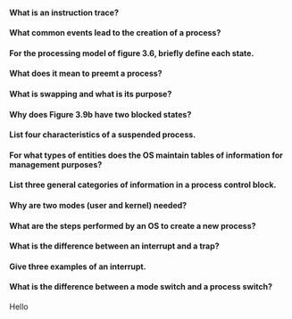#### What is an instruction trace?
#### What common events lead to the creation of a process?
#### For the processing model of figure 3.6, briefly define each state.
#### What does it mean to preemt a process?
#### What is swapping and what is its purpose?
#### Why does Figure 3.9b have two blocked states?
#### List four characteristics of a suspended process.
#### For what types of entities does the OS maintain tables of information for management purposes?
#### List three general categories of information in a process control block.
#### Why are two modes (user and kernel) needed?
#### What are the steps performed by an OS to create a new process?
#### What is the difference between an interrupt and a trap?
#### Give three examples of an interrupt.
#### What is the difference between a mode switch and a process switch?
Hello
